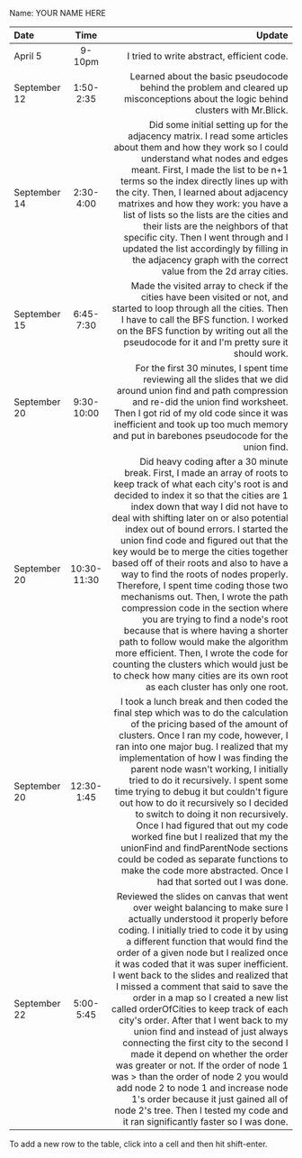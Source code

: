 Name: YOUR NAME HERE

| Date         |    Time     |                                                                                                                                                                                                                                                                                                                                                                                                                                                                                                                                                                                                                                                                                                                                                                                                                                                                                        Update |
|:-------------|:-----------:|----------------------------------------------------------------------------------------------------------------------------------------------------------------------------------------------------------------------------------------------------------------------------------------------------------------------------------------------------------------------------------------------------------------------------------------------------------------------------------------------------------------------------------------------------------------------------------------------------------------------------------------------------------------------------------------------------------------------------------------------------------------------------------------------------------------------------------------------------------------------------------------------:|
| April 5      |   9-10pm    |                                                                                                                                                                                                                                                                                                                                                                                                                                                                                                                                                                                                                                                                                                                                                                                                                                                    I tried to write abstract, efficient code. |
| September 12 |  1:50-2:35  |                                                                                                                                                                                                                                                                                                                                                                                                                                                                                                                                                                                                                                                                                                                                                            Learned about the basic pseudocode behind the problem and cleared up misconceptions about the logic behind clusters with Mr.Blick. |
| September 14 |  2:30-4:00  |                                                                                                                                                                                                                                                                                                                            Did some initial setting up for the adjacency matrix. I read some articles about them and how they work so I could understand what nodes and edges meant. First, I made the list to be n+1 terms so the index directly lines up with the city. Then, I learned about adjacency matrixes and how they work: you have a list of lists so the lists are the cities and their lists are the neighbors of that specific city. Then I went through and I updated the list accordingly by filling in the adjacency graph with the correct value from the 2d array cities. |
| September 15 |  6:45-7:30  |                                                                                                                                                                                                                                                                                                                                                                                                                                                                                                                                                                                                                           Made the visited array to check if the cities have been visited or not, and started to loop through all the cities. Then I have to call the BFS function. I worked on the BFS function by writing out all the pseudocode for it and I'm pretty sure it should work. |
| September 20 | 9:30-10:00  |                                                                                                                                                                                                                                                                                                                                                                                                                                                                                                                                                                                                For the first 30 minutes, I spent time reviewing all the slides that we did around union find and path compression and re-did the union find worksheet. Then I got rid of my old code since it was inefficient and took up too much memory and put in barebones pseudocode for the union find. |
| September 20 | 10:30-11:30 |         Did heavy coding after a 30 minute break. First, I made an array of roots to keep track of what each city's root is and decided to index it so that the cities are 1 index down that way I did not have to deal with shifting later on or also potential index out of bound errors. I started the union find code and figured out that the key would be to merge the cities together based off of their roots and also to have a way to find the roots of nodes properly. Therefore, I spent time coding those two mechanisms out. Then, I wrote the path compression code in the section where you are trying to find a node's root because that is where having a shorter path to follow would make the algorithm more efficient. Then, I wrote the code for counting the clusters which would just be to check how many cities are its own root as each cluster has only one root. |
| September 20 | 12:30-1:45  |                                                                                                                                                                                             I took a lunch break and then coded the final step which was to do the calculation of the pricing based of the amount of clusters. Once I ran my code, however, I ran into one major bug. I realized that my implementation of how I was finding the parent node wasn't working, I initially tried to do it recursively. I spent some time trying to debug it but couldn't figure out how to do it recursively so I decided to switch to doing it non recursively. Once I had figured that out my code worked fine but I realized that my the unionFind and findParentNode sections could be coded as separate functions to make the code more abstracted. Once I had that sorted out I was done. |
| September 22 |  5:00-5:45  | Reviewed the slides on canvas that went over weight balancing to make sure I actually understood it properly before coding. I initially tried to code it by using a different function that would find the order of a given node but I realized once it was coded that it was super inefficient. I went back to the slides and realized that I missed a comment that said to save the order in a map so I created a new list called orderOfCities to keep track of each city's order. After that I went back to my union find and instead of just always connecting the first city to the second I made it depend on whether the order was greater or not. If the order of node 1 was > than the order of node 2 you would add node 2 to node 1 and increase node 1's order because it just gained all of node 2's tree. Then I tested my code and it ran significantly faster so I was done. |


To add a new row to the table, click into a cell and then hit shift-enter.
